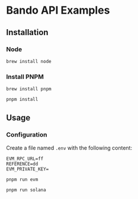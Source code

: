 # Bando API Examples

## Installation

### Node

```bash
brew install node
```

### Install PNPM

```
brew install pnpm
```


```bash
pnpm install
```

## Usage


### Configuration

Create a file named `.env` with the following content:

```env
EVM_RPC_URL=ff
REFERENCE=dd
EVM_PRIVATE_KEY=
``` 

```bash
pnpm run evm
```

```bash
pnpm run solana
```
